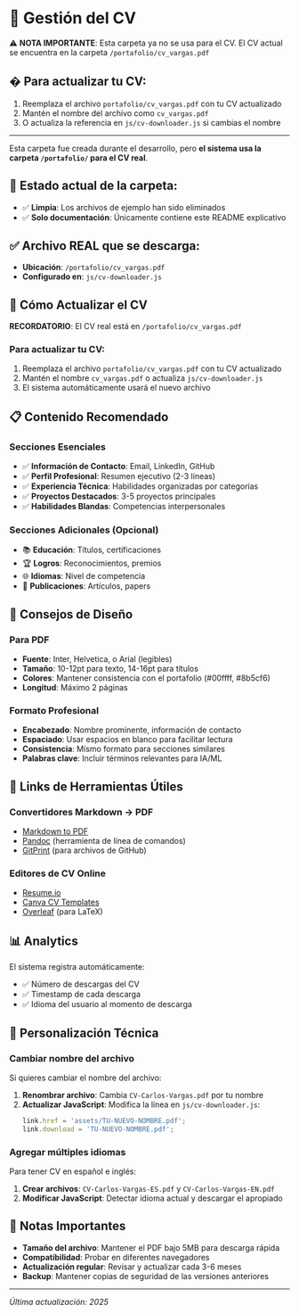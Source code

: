 # 📄 Gestión del CV

⚠️ **NOTA IMPORTANTE**: Esta carpeta ya no se usa para el CV. El CV actual se encuentra en la carpeta `/portafolio/cv_vargas.pdf`

## � Para actualizar tu CV:

1. Reemplaza el archivo `portafolio/cv_vargas.pdf` con tu CV actualizado
2. Mantén el nombre del archivo como `cv_vargas.pdf` 
3. O actualiza la referencia en `js/cv-downloader.js` si cambias el nombre

---

Esta carpeta fue creada durante el desarrollo, pero **el sistema usa la carpeta `/portafolio/` para el CV real**.

## 📁 Estado actual de la carpeta:
- ✅ **Limpia**: Los archivos de ejemplo han sido eliminados
- ✅ **Solo documentación**: Únicamente contiene este README explicativo

## ✅ Archivo REAL que se descarga:
- **Ubicación**: `/portafolio/cv_vargas.pdf`
- **Configurado en**: `js/cv-downloader.js`

## 🔄 Cómo Actualizar el CV

**RECORDATORIO**: El CV real está en `/portafolio/cv_vargas.pdf`

### Para actualizar tu CV:
1. Reemplaza el archivo `portafolio/cv_vargas.pdf` con tu CV actualizado
2. Mantén el nombre `cv_vargas.pdf` o actualiza `js/cv-downloader.js`
3. El sistema automáticamente usará el nuevo archivo

## 📋 Contenido Recomendado

### Secciones Esenciales
- ✅ **Información de Contacto**: Email, LinkedIn, GitHub
- ✅ **Perfil Profesional**: Resumen ejecutivo (2-3 líneas)
- ✅ **Experiencia Técnica**: Habilidades organizadas por categorías
- ✅ **Proyectos Destacados**: 3-5 proyectos principales
- ✅ **Habilidades Blandas**: Competencias interpersonales

### Secciones Adicionales (Opcional)
- 📚 **Educación**: Títulos, certificaciones
- 🏆 **Logros**: Reconocimientos, premios
- 🌐 **Idiomas**: Nivel de competencia
- 📖 **Publicaciones**: Artículos, papers

## 🎨 Consejos de Diseño

### Para PDF
- **Fuente**: Inter, Helvetica, o Arial (legibles)
- **Tamaño**: 10-12pt para texto, 14-16pt para títulos
- **Colores**: Mantener consistencia con el portafolio (#00ffff, #8b5cf6)
- **Longitud**: Máximo 2 páginas

### Formato Profesional
- **Encabezado**: Nombre prominente, información de contacto
- **Espaciado**: Usar espacios en blanco para facilitar lectura
- **Consistencia**: Mismo formato para secciones similares
- **Palabras clave**: Incluir términos relevantes para IA/ML

## 🔗 Links de Herramientas Útiles

### Convertidores Markdown → PDF
- [Markdown to PDF](https://md-to-pdf.fly.dev/)
- [Pandoc](https://pandoc.org/) (herramienta de línea de comandos)
- [GitPrint](https://gitprint.com/) (para archivos de GitHub)

### Editores de CV Online
- [Resume.io](https://resume.io/)
- [Canva CV Templates](https://www.canva.com/resumes/)
- [Overleaf](https://www.overleaf.com/) (para LaTeX)

## 📊 Analytics

El sistema registra automáticamente:
- ✅ Número de descargas del CV
- ✅ Timestamp de cada descarga
- ✅ Idioma del usuario al momento de descarga

## 🔧 Personalización Técnica

### Cambiar nombre del archivo
Si quieres cambiar el nombre del archivo:

1. **Renombrar archivo**: Cambia `CV-Carlos-Vargas.pdf` por tu nombre
2. **Actualizar JavaScript**: Modifica la línea en `js/cv-downloader.js`:
   ```javascript
   link.href = 'assets/TU-NUEVO-NOMBRE.pdf';
   link.download = 'TU-NUEVO-NOMBRE.pdf';
   ```

### Agregar múltiples idiomas
Para tener CV en español e inglés:

1. **Crear archivos**: `CV-Carlos-Vargas-ES.pdf` y `CV-Carlos-Vargas-EN.pdf`
2. **Modificar JavaScript**: Detectar idioma actual y descargar el apropiado

## 📝 Notas Importantes

- **Tamaño del archivo**: Mantener el PDF bajo 5MB para descarga rápida
- **Compatibilidad**: Probar en diferentes navegadores
- **Actualización regular**: Revisar y actualizar cada 3-6 meses
- **Backup**: Mantener copias de seguridad de las versiones anteriores

---

*Última actualización: 2025*
